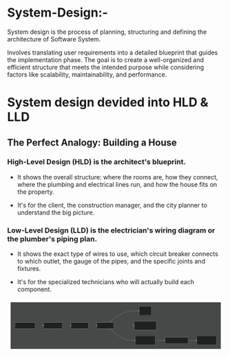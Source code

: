 # System-Design:-
System design is the process of planning, structuring and defining the architecture of Software System.

Involves translating user requirements into a detailed blueprint that guides the implementation phase.
The goal is to create a well-organized and efficient structure that meets the intended purpose while considering factors like scalability, maintainability, and performance.


# System design devided into HLD & LLD

## The Perfect Analogy: Building a House
### High-Level Design (HLD) is the architect's blueprint.

- It shows the overall structure: where the rooms are, how they connect, where the plumbing and electrical lines run, and how the house fits on the property.

- It's for the client, the construction manager, and the city planner to understand the big picture.

### Low-Level Design (LLD) is the electrician's wiring diagram or the plumber's piping plan.

- It shows the exact type of wires to use, which circuit breaker connects to which outlet, the gauge of the pipes, and the specific joints and fixtures.

- It's for the specialized technicians who will actually build each component.

![SVG image](/01-introduction//public/deepseek_mermaid_20251013_fbdd4d.svg)